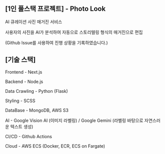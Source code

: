 ## [1인 풀스택 프로젝트] - Photo Look

AI 큐레이션 사진 매거진 서비스

사용자의 사진을 AI가 분석하여 자동으로 스토리텔링 형식의 매거진으로 편집

(Github Issue를 사용하여 진행 상황을 기록하였습니다.)

## [기술 스택]


Frontend - Next.js 


Backend - Node.js 

Data Crawling - Python (Flask)

Styling - SCSS

DataBase - MongoDB, AWS S3

AI - Google Vision AI (이미지 라벨링) / Google Gemini (라벨링 바탕으로 자연스러운 텍스트 생성)

CI/CD - Github Actions

Cloud - AWS ECS (Docker, ECR, ECS on Fargate)
